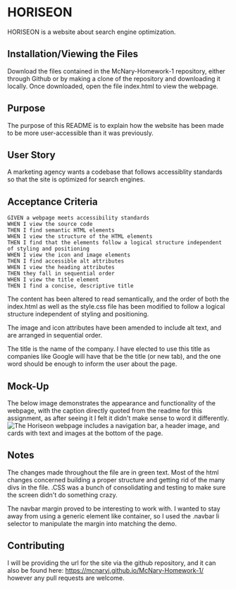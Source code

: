 # HORISEON

HORISEON is a website about search engine optimization.

## Installation/Viewing the Files

Download the files contained in the McNary-Homework-1 repository, either through Github or by making a clone of the repository and downloading it locally. Once downloaded, open the file index.html to view the webpage.

## Purpose

The purpose of this README is to explain how the website has been made to be more user-accessible than it was previously. 

## User Story
A marketing agency wants a codebase that follows accessiblity standards so that the site is optimized for search engines.

## Acceptance Criteria
```
GIVEN a webpage meets accessibility standards
WHEN I view the source code
THEN I find semantic HTML elements
WHEN I view the structure of the HTML elements
THEN I find that the elements follow a logical structure independent of styling and positioning
WHEN I view the icon and image elements
THEN I find accessible alt attributes
WHEN I view the heading attributes
THEN they fall in sequential order
WHEN I view the title element
THEN I find a concise, descriptive title
```
The content has been altered to read semantically, and the order of both the index.html as well as the style.css file has been modified to follow a logical structure independent of styling and positioning.

The image and icon attributes have been amended to include alt text, and are arranged in sequential order.

The title is the name of the company. I have elected to use this title as companies like Google will have that be the title (or new tab), and the one word should be enough to inform the user about the page.

## Mock-Up

The below image demonstrates the appearance and functionality of the webpage, with the caption directly quoted from the readme for this assignment, as after seeing it I felt it didn't make sense to word it differently.
![The Horiseon webpage includes a navigation bar, a header image, and cards with text and images at the bottom of the page.](assets/images/01-html-css-git-homework-demo.png)

## Notes

The changes made throughout the file are in green text. Most of the html changes concerned building a proper structure and getting rid of the many divs in the file. 
.CSS was a bunch of consolidating and testing to make sure the screen didn't do something crazy.

The navbar margin proved to be interesting to work with. I wanted to stay away from using a generic element like container, so I used the .navbar li selector to manipulate the margin into matching the demo.

## Contributing
I will be providing the url for the site via the github repository, and it can also be found here: https://mcnaryj.github.io/McNary-Homework-1/ however any pull requests are welcome.


